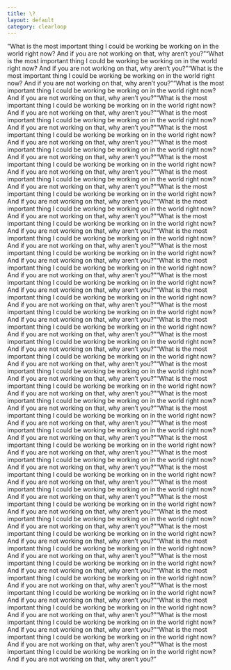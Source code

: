 ```yaml
---
title: \?
layout: default
category: clearloop
---
```


“What is the most important thing I could be working be working on in the world right now? And if you are not working on that, why aren’t you?”“What is the most important thing I could be working be working on in the world right now? And if you are not working on that, why aren’t you?”“What is the most important thing I could be working be working on in the world right now? And if you are not working on that, why aren’t you?”“What is the most important thing I could be working be working on in the world right now? And if you are not working on that, why aren’t you?”“What is the most important thing I could be working be working on in the world right now? And if you are not working on that, why aren’t you?”“What is the most important thing I could be working be working on in the world right now? And if you are not working on that, why aren’t you?”“What is the most important thing I could be working be working on in the world right now? And if you are not working on that, why aren’t you?”“What is the most important thing I could be working be working on in the world right now? And if you are not working on that, why aren’t you?”“What is the most important thing I could be working be working on in the world right now? And if you are not working on that, why aren’t you?”“What is the most important thing I could be working be working on in the world right now? And if you are not working on that, why aren’t you?”“What is the most important thing I could be working be working on in the world right now? And if you are not working on that, why aren’t you?”“What is the most important thing I could be working be working on in the world right now? And if you are not working on that, why aren’t you?”“What is the most important thing I could be working be working on in the world right now? And if you are not working on that, why aren’t you?”“What is the most important thing I could be working be working on in the world right now? And if you are not working on that, why aren’t you?”“What is the most important thing I could be working be working on in the world right now? And if you are not working on that, why aren’t you?”“What is the most important thing I could be working be working on in the world right now? And if you are not working on that, why aren’t you?”“What is the most important thing I could be working be working on in the world right now? And if you are not working on that, why aren’t you?”“What is the most important thing I could be working be working on in the world right now? And if you are not working on that, why aren’t you?”“What is the most important thing I could be working be working on in the world right now? And if you are not working on that, why aren’t you?”“What is the most important thing I could be working be working on in the world right now? And if you are not working on that, why aren’t you?”“What is the most important thing I could be working be working on in the world right now? And if you are not working on that, why aren’t you?”“What is the most important thing I could be working be working on in the world right now? And if you are not working on that, why aren’t you?”“What is the most important thing I could be working be working on in the world right now? And if you are not working on that, why aren’t you?”“What is the most important thing I could be working be working on in the world right now? And if you are not working on that, why aren’t you?”“What is the most important thing I could be working be working on in the world right now? And if you are not working on that, why aren’t you?”“What is the most important thing I could be working be working on in the world right now? And if you are not working on that, why aren’t you?”“What is the most important thing I could be working be working on in the world right now? And if you are not working on that, why aren’t you?”“What is the most important thing I could be working be working on in the world right now? And if you are not working on that, why aren’t you?”“What is the most important thing I could be working be working on in the world right now? And if you are not working on that, why aren’t you?”“What is the most important thing I could be working be working on in the world right now? And if you are not working on that, why aren’t you?”“What is the most important thing I could be working be working on in the world right now? And if you are not working on that, why aren’t you?”“What is the most important thing I could be working be working on in the world right now? And if you are not working on that, why aren’t you?”“What is the most important thing I could be working be working on in the world right now? And if you are not working on that, why aren’t you?”“What is the most important thing I could be working be working on in the world right now? And if you are not working on that, why aren’t you?”“What is the most important thing I could be working be working on in the world right now? And if you are not working on that, why aren’t you?”“What is the most important thing I could be working be working on in the world right now? And if you are not working on that, why aren’t you?”“What is the most important thing I could be working be working on in the world right now? And if you are not working on that, why aren’t you?”“What is the most important thing I could be working be working on in the world right now? And if you are not working on that, why aren’t you?”“What is the most important thing I could be working be working on in the world right now? And if you are not working on that, why aren’t you?”“What is the most important thing I could be working be working on in the world right now? And if you are not working on that, why aren’t you?”“What is the most important thing I could be working be working on in the world right now? And if you are not working on that, why aren’t you?”“What is the most important thing I could be working be working on in the world right now? And if you are not working on that, why aren’t you?”
